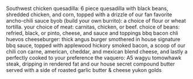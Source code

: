 Southwest chicken quesadilla: 6 piece quesadilla with black beans, shredded chicken, and corn, topped with a drizzle of our fan favorite ancho-chili sauce
byob (build your own burrito): a choice of flour or wheat tortilla. your choice of meat: carnitas, chicken, or beef. choice of beans: refried, black, or pinto, cheese, and sauce and toppings
bbq bacon chli huevos cheeseburger: thick  angus burger smothered in house signature bbq sauce, topped with applewood hickory smoked bacon, a scoop of our chili con carne, american, cheddar, and mexican blend cheese, and lastly a perfectly cooked to your preference
the vaquero: A5 wagyu tomowhawk steak, dripping in rendered fat and our house secret compound butter served with a side of roasted garlic butter & cheese yukon golds